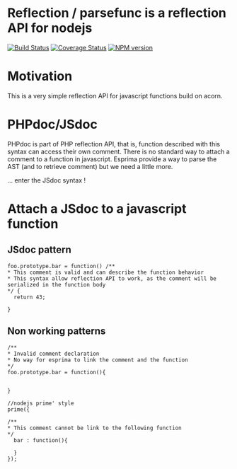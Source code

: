 # Reflection / parsefunc is a reflection API for nodejs

[![Build Status](https://travis-ci.com/131/reflection.svg?branch=master)](https://travis-ci.org/131/reflection)
[![Coverage Status](https://coveralls.io/repos/github/131/reflection/badge.svg?branch=master)](https://coveralls.io/github/131/reflection?branch=master)
[![NPM version](https://img.shields.io/npm/v/reflection-js.svg)](https://www.npmjs.com/package/reflection-js)



# Motivation
This is a very simple reflection API for javascript functions build on acorn.


# PHPdoc/JSdoc
PHPdoc is part of PHP reflection API, that is, function described with this syntax can access their own comment.
There is no standard way to attach a comment to a function in javascript.
Esprima provide a way to parse the AST (and to retrieve comment) but we need a little more.

... enter the JSdoc syntax !


# Attach a JSdoc to a javascript function
## JSdoc pattern
```
foo.prototype.bar = function() /**
* This comment is valid and can describe the function behavior
* This syntax allow reflection API to work, as the comment will be serialized in the function body
*/ {
  return 43;

}
```

## Non working patterns
```
/**
* Invalid comment declaration
* No way for esprima to link the comment and the function
*/
foo.prototype.bar = function(){


}

//nodejs prime' style 
prime({

/**
* This comment cannot be link to the following function
*/
  bar : function(){

  }
});
```



